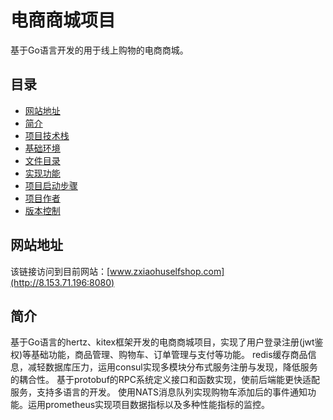 # 电商商城项目
基于Go语言开发的用于线上购物的电商商城。

## 目录
  - [网站地址](#网站地址)
  - [简介](#简介)
  - [项目技术栈](#项目技术栈)
  - [基础环境](#基础环境)
  - [文件目录](#文件目录)
  - [实现功能](#实现功能)
  - [项目启动步骤](#项目启动步骤)
  - [项目作者](项目作者)
  - [版本控制](版本控制)

## 网站地址
  该链接访问到目前网站：[www.zxiaohuselfshop.com](http://8.153.71.196:8080)

## 简介
  基于Go语言的hertz、kitex框架开发的电商商城项目，实现了用户登录注册(jwt鉴权)等基础功能，商品管理、购物车、订单管理与支付等功能。
  redis缓存商品信息，减轻数据库压力，运用consul实现多模块分布式服务注册与发现，降低服务的耦合性。
  基于protobuf的RPC系统定义接口和函数实现，使前后端能更快适配服务，支持多语言的开发。
  使用NATS消息队列实现购物车添加后的事件通知功能。运用prometheus实现项目数据指标以及多种性能指标的监控。
